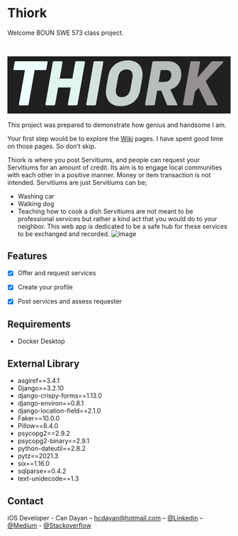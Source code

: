 # Thiork
Welcome BOUN SWE 573 class project.

<br />
<p align="center">
    <img src=thiork_logo.png alt="Logo" width=“200>

This project was prepared to demonstrate how genius and handsome I am. 

Your first step would be to explore the [Wiki](https://github.com/active-sludge/Thiork/wiki) pages. I have spent good time on those pages. So don’t skip.
    
Thiork is where you post Servitiums, and people can request your Servitiums for an amount of credit. Its aim is to engage local communities with each other in a positive manner. Money or item transaction is not intended. Servitiums are just 
Servitiums can be;
-	Washing car
-	Walking dog
-	Teaching how to cook a dish
Servitiums are not meant to be professional services but rather a kind act that you would do to your neighbor.
This web app is dedicated to be a safe hub for these services to be exchanged and recorded.
![image](https://user-images.githubusercontent.com/58622770/147680532-a7cae1bf-02cc-4f88-8871-61e167da87c5.png)
 

## Features

- [x] Offer and request services
- [x] Create your profile
- [x] Post services and assess requester
    

## Requirements

- Docker Desktop


## External Library

- asgiref==3.4.1
- Django>=3.2.10
- django-crispy-forms==1.13.0
- django-environ==0.8.1
- django-location-field==2.1.0
- Faker==10.0.0
- Pillow==8.4.0
- psycopg2==2.9.2
- psycopg2-binary==2.9.1
- python-dateutil==2.8.2
- pytz==2021.3
- six==1.16.0
- sqlparse==0.4.2
- text-unidecode==1.3


## Contact

iOS Developer - Can Dayan – hcdayan@hotmail.com – [@Linkedin](https://www.linkedin.com/in/can-d/) – [@Medium](https://activesludge.medium.com/) - [@Stackoverflow](https://stackoverflow.com/users/12594970/active-sludge)
